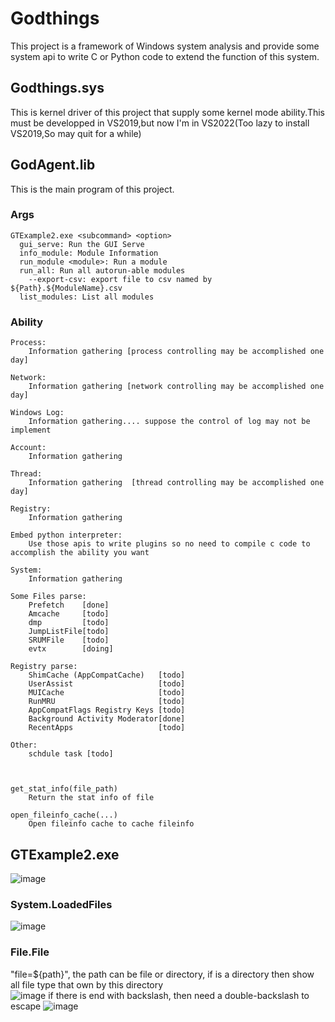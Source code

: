 # Godthings
This project is a framework of Windows system analysis and provide some system api to write C or Python code to extend the function of this system. 
## Godthings.sys
  This is kernel driver of this project that supply some kernel mode ability.This must be developped in VS2019,but now I'm in VS2022(Too lazy to install VS2019,So may quit for a while)
  
## GodAgent.lib
  This is the main program of this project.
  ### Args
    GTExample2.exe <subcommand> <option>
      gui_serve: Run the GUI Serve
      info_module: Module Information
      run_module <module>: Run a module
      run_all: Run all autorun-able modules
        --export-csv: export file to csv named by ${Path}.${ModuleName}.csv
      list_modules: List all modules
    
  ### Ability
    Process:
        Information gathering [process controlling may be accomplished one day]
    
    Network:
        Information gathering [network controlling may be accomplished one day]
    
    Windows Log:
        Information gathering.... suppose the control of log may not be implement
    
    Account:
        Information gathering
        
    Thread:
        Information gathering  [thread controlling may be accomplished one day]
        
    Registry:
        Information gathering
        
    Embed python interpreter:
        Use those apis to write plugins so no need to compile c code to accomplish the ability you want
        
    System:
        Information gathering
        
    Some Files parse: 
        Prefetch    [done]
        Amcache     [todo]
        dmp         [todo]
        JumpListFile[todo]
        SRUMFile    [todo]
        evtx        [doing]
    
    Registry parse:
        ShimCache (AppCompatCache)   [todo]
        UserAssist                   [todo]
        MUICache                     [todo]
        RunMRU                       [todo]
        AppCompatFlags Registry Keys [todo]
        Background Activity Moderator[done]
        RecentApps                   [todo]
    
    Other:
        schdule task [todo]
        
        

    get_stat_info(file_path)
        Return the stat info of file

    open_fileinfo_cache(...)
        Open fileinfo cache to cache fileinfo

## GTExample2.exe
  ![image](https://user-images.githubusercontent.com/25635931/227888007-9d35f94d-01a1-416e-bd4e-9c8441e7d424.png)
  ### System.LoadedFiles
  ![image](https://user-images.githubusercontent.com/25635931/227888102-870491f3-9075-4fc8-8f06-4da307d95d1a.png)
  ### File.File  
  "file=${path}", the path can be file or directory, if is a directory then show all file type that own by this directory  
  ![image](https://user-images.githubusercontent.com/25635931/227888288-0a9a3f46-3947-4106-9619-1cb335a6e89e.png)
  if there is end with backslash, then need a double-backslash to escape
  ![image](https://user-images.githubusercontent.com/25635931/227888396-30312726-a87f-46fe-b123-f5ae242e0b8e.png)

